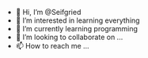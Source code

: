- 👋 Hi, I’m @Seifgried
- 👀 I’m interested in learning everything
- 🌱 I’m currently learning programming
- 💞️ I’m looking to collaborate on ...
- 📫 How to reach me ...

<!---
Seifgried/Seifgried is a ✨ special ✨ repository because its `README.md` (this file) appears on your GitHub profile.
You can click the Preview link to take a look at your changes.
--->
